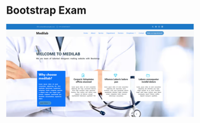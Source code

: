 <h1>Bootstrap Exam</h1>

<img src="doctor image.png">
<a href="https://quiet-dolphin-bb1276.netlify.app"></a>

